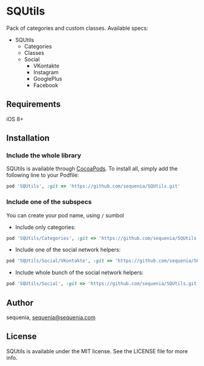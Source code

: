 # SQUtils

Pack of categories and custom classes. Available specs:
* SQUtils
  * Categories
  * Classes
  * Social
    * VKontakte
    * Instagram
    * GooglePlus
    * Facebook

## Requirements

iOS 8+

## Installation

### Include the whole library
SQUtils is available through [CocoaPods](http://cocoapods.org). To install
all, simply add the following line to your Podfile:

```ruby
pod 'SQUtils', :git => 'https://github.com/sequenia/SQUtils.git'
```

### Include one of the subspecs
You can create your pod name, using `/` sumbol
- Include only categories: 
```ruby
pod 'SQUtils/Categories', :git => 'https://github.com/sequenia/SQUtils.git'
```
- Include one of the social network helpers: 
```ruby
pod 'SQUtils/Social/VKontakte', :git => 'https://github.com/sequenia/SQUtils.git'
```
- Include whole bunch of the social network helpers: 
```ruby
pod 'SQUtils/Social', :git => 'https://github.com/sequenia/SQUtils.git'
```

## Author

sequenia, sequenia@sequenia.com

## License

SQUtils is available under the MIT license. See the LICENSE file for more info.
